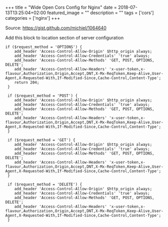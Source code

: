 +++
title =  "Wide Open Cors Config for Nginx"
date = 2018-07-13T13:25:04+02:00
featured_image = ""
description = ""
tags = ['cors']
categories = ['nginx']
+++

<!--more-->

Source: https://gist.github.com/michiel/1064640

Add this block to location section of server configuration

    if ($request_method = 'OPTIONS') {
        add_header 'Access-Control-Allow-Origin' $http_origin always;
        add_header 'Access-Control-Allow-Credentials' 'true' always;
        add_header 'Access-Control-Allow-Methods' 'GET, POST, OPTIONS, DELETE';
        add_header 'Access-Control-Allow-Headers' 'x-user-token,x-flavour,Authorization,Origin,Accept,DNT,X-Mx-ReqToken,Keep-Alive,User-Agent,X-Requested-With,If-Modified-Since,Cache-Control,Content-Type';
        return 204;
     }

     if ($request_method = 'POST') {
        add_header 'Access-Control-Allow-Origin' $http_origin always;
        add_header 'Access-Control-Allow-Credentials' 'true' always;
        add_header 'Access-Control-Allow-Methods' 'GET, POST, OPTIONS, DELETE';
        add_header 'Access-Control-Allow-Headers' 'x-user-token,x-flavour,Authorization,Origin,Accept,DNT,X-Mx-ReqToken,Keep-Alive,User-Agent,X-Requested-With,If-Modified-Since,Cache-Control,Content-Type';
     }

     if ($request_method = 'GET') {
        add_header 'Access-Control-Allow-Origin' $http_origin always;
        add_header 'Access-Control-Allow-Credentials' 'true' always;
        add_header 'Access-Control-Allow-Methods' 'GET, POST, OPTIONS, DELETE';
        add_header 'Access-Control-Allow-Headers' 'x-user-token,x-flavour,Authorization,Origin,Accept,DNT,X-Mx-ReqToken,Keep-Alive,User-Agent,X-Requested-With,If-Modified-Since,Cache-Control,Content-Type';
     }

     if ($request_method = 'DELETE') {
        add_header 'Access-Control-Allow-Origin' $http_origin always;
        add_header 'Access-Control-Allow-Credentials' 'true' always;
        add_header 'Access-Control-Allow-Methods' 'GET, POST, OPTIONS, DELETE';
        add_header 'Access-Control-Allow-Headers' 'x-user-token,x-flavour,Authorization,Origin,Accept,DNT,X-Mx-ReqToken,Keep-Alive,User-Agent,X-Requested-With,If-Modified-Since,Cache-Control,Content-Type';
     }

